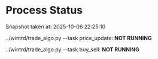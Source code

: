 # Process Status

Snapshot taken at: 2025-10-06 22:25:10

../wintrd/trade_algo.py --task price_update: **NOT RUNNING**

../wintrd/trade_algo.py --task buy_sell: **NOT RUNNING**

